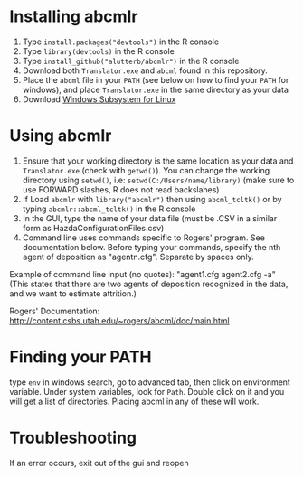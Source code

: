 # Installing abcmlr
1. Type `install.packages("devtools")` in the R console
2. Type `library(devtools)` in the R console
3. Type `install_github("alutterb/abcmlr")` in the R console
4. Download both `Translator.exe` and `abcml` found in this repository.
5. Place the `abcml` file in your `PATH` (see below on how to find your `PATH` for windows), and place `Translator.exe` in the same directory as your data
6. Download [Windows Subsystem for Linux](https://docs.microsoft.com/en-us/windows/wsl/install-win10) 

# Using abcmlr
1. Ensure that your working directory is the same location as your data and `Translator.exe` (check with `getwd()`). You can change the working directory using `setwd()`, i.e: `setwd(C:/Users/name/library)` (make sure to use FORWARD slashes, R does not read backslahes)
2. If Load `abcmlr` with `library("abcmlr")` then using `abcml_tcltk()` or by typing `abcmlr::abcml_tcltk()` in the R console
3. In the GUI, type the name of your data file (must be .CSV in a similar form as HazdaConfigurationFiles.csv) 
4. Command line uses commands specific to Rogers' program. See documentation below. Before typing your commands, specify the nth agent of deposition as "agentn.cfg". Separate by spaces only. 

Example of command line input (no quotes): "agent1.cfg agent2.cfg -a"
(This states that there are two agents of deposition recognized in the data, and we want to estimate attrition.)

Rogers' Documentation: http://content.csbs.utah.edu/~rogers/abcml/doc/main.html

# Finding your PATH

type `env` in windows search, go to advanced tab, then click on environment variable. Under system variables, look for `Path`. Double click on it and you will get a list of directories. Placing abcml in any of these will work.

# Troubleshooting
If an error occurs, exit out of the gui and reopen
